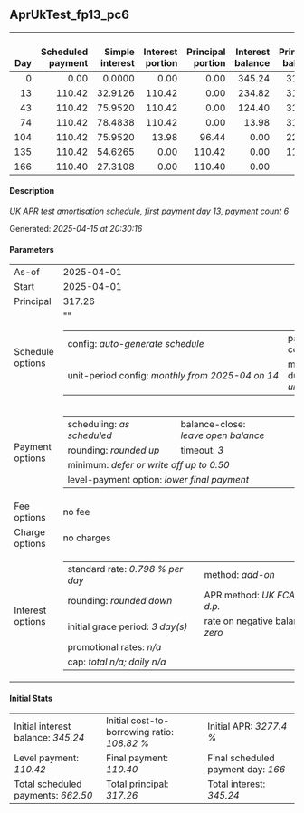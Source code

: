 <h2>AprUkTest_fp13_pc6</h2>
<table>
    <thead style="vertical-align: bottom;">
        <th style="text-align: right;">Day</th>
        <th style="text-align: right;">Scheduled payment</th>
        <th style="text-align: right;">Simple interest</th>
        <th style="text-align: right;">Interest portion</th>
        <th style="text-align: right;">Principal portion</th>
        <th style="text-align: right;">Interest balance</th>
        <th style="text-align: right;">Principal balance</th>
        <th style="text-align: right;">Total simple interest</th>
        <th style="text-align: right;">Total interest</th>
        <th style="text-align: right;">Total principal</th>
    </thead>
    <tr style="text-align: right;">
        <td class="ci00">0</td>
        <td class="ci01" style="white-space: nowrap;">0.00</td>
        <td class="ci02">0.0000</td>
        <td class="ci03">0.00</td>
        <td class="ci04">0.00</td>
        <td class="ci05">345.24</td>
        <td class="ci06">317.26</td>
        <td class="ci07">0.0000</td>
        <td class="ci08">0.00</td>
        <td class="ci09">0.00</td>
    </tr>
    <tr style="text-align: right;">
        <td class="ci00">13</td>
        <td class="ci01" style="white-space: nowrap;">110.42</td>
        <td class="ci02">32.9126</td>
        <td class="ci03">110.42</td>
        <td class="ci04">0.00</td>
        <td class="ci05">234.82</td>
        <td class="ci06">317.26</td>
        <td class="ci07">32.9126</td>
        <td class="ci08">110.42</td>
        <td class="ci09">0.00</td>
    </tr>
    <tr style="text-align: right;">
        <td class="ci00">43</td>
        <td class="ci01" style="white-space: nowrap;">110.42</td>
        <td class="ci02">75.9520</td>
        <td class="ci03">110.42</td>
        <td class="ci04">0.00</td>
        <td class="ci05">124.40</td>
        <td class="ci06">317.26</td>
        <td class="ci07">108.8646</td>
        <td class="ci08">220.84</td>
        <td class="ci09">0.00</td>
    </tr>
    <tr style="text-align: right;">
        <td class="ci00">74</td>
        <td class="ci01" style="white-space: nowrap;">110.42</td>
        <td class="ci02">78.4838</td>
        <td class="ci03">110.42</td>
        <td class="ci04">0.00</td>
        <td class="ci05">13.98</td>
        <td class="ci06">317.26</td>
        <td class="ci07">187.3484</td>
        <td class="ci08">331.26</td>
        <td class="ci09">0.00</td>
    </tr>
    <tr style="text-align: right;">
        <td class="ci00">104</td>
        <td class="ci01" style="white-space: nowrap;">110.42</td>
        <td class="ci02">75.9520</td>
        <td class="ci03">13.98</td>
        <td class="ci04">96.44</td>
        <td class="ci05">0.00</td>
        <td class="ci06">220.82</td>
        <td class="ci07">263.3004</td>
        <td class="ci08">345.24</td>
        <td class="ci09">96.44</td>
    </tr>
    <tr style="text-align: right;">
        <td class="ci00">135</td>
        <td class="ci01" style="white-space: nowrap;">110.42</td>
        <td class="ci02">54.6265</td>
        <td class="ci03">0.00</td>
        <td class="ci04">110.42</td>
        <td class="ci05">0.00</td>
        <td class="ci06">110.40</td>
        <td class="ci07">317.9269</td>
        <td class="ci08">345.24</td>
        <td class="ci09">206.86</td>
    </tr>
    <tr style="text-align: right;">
        <td class="ci00">166</td>
        <td class="ci01" style="white-space: nowrap;">110.40</td>
        <td class="ci02">27.3108</td>
        <td class="ci03">0.00</td>
        <td class="ci04">110.40</td>
        <td class="ci05">0.00</td>
        <td class="ci06">0.00</td>
        <td class="ci07">345.2376</td>
        <td class="ci08">345.24</td>
        <td class="ci09">317.26</td>
    </tr>
</table>
<h4>Description</h4>
<p><i>UK APR test amortisation schedule, first payment day 13, payment count 6</i></p>
<p>Generated: <i>2025-04-15 at 20:30:16</i></p>
<h4>Parameters</h4>
<table>
    <tr>
        <td>As-of</td>
        <td>2025-04-01</td>
    </tr>
    <tr>
        <td>Start</td>
        <td>2025-04-01</td>
    </tr>
    <tr>
        <td>Principal</td>
        <td>317.26</td>
    </tr>
    <tr>
        <td>Schedule options</td>
        <td>
            <table>
                <tr>
                    <td>config: <i>auto-generate schedule</i></td>
                    <td>payment count: <i>6</i></td>
                </tr>
                <tr>
                    <td style="white-space: nowrap;">unit-period config: <i>monthly from 2025-04 on 14</i></td>""
                    <td>max duration: <i>unlimited</i></td>
                </tr>
            </table>
        </td>
    </tr>
    <tr>
        <td>Payment options</td>
        <td>
            <table>
                <tr>
                    <td>scheduling: <i>as scheduled</i></td>
                    <td>balance-close: <i>leave&nbsp;open&nbsp;balance</i></td>
                </tr>
                <tr>
                    <td>rounding: <i>rounded up</i></td>
                    <td>timeout: <i>3</i></td>
                </tr>
                <tr>
                    <td colspan='2'>minimum: <i>defer&nbsp;or&nbsp;write&nbsp;off&nbsp;up&nbsp;to&nbsp;0.50</i></td>
                </tr>
                <tr>
                    <td colspan='2'>level-payment option: <i>lower&nbsp;final&nbsp;payment</i></td>
                </tr>
            </table>
        </td>
    </tr>
    <tr>
        <td>Fee options</td>
        <td>no fee
        </td>
    </tr>
    <tr>
        <td>Charge options</td>
        <td>no charges
        </td>
    </tr>
    <tr>
        <td>Interest options</td>
        <td>
            <table>
                <tr>
                    <td>standard rate: <i>0.798 % per day</i></td>
                    <td>method: <i>add-on</i></td>
                </tr>
                <tr>
                    <td>rounding: <i>rounded down</i></td>
                    <td>APR method: <i>UK FCA to 1 d.p.</i></td>
                </tr>
                <tr>
                    <td>initial grace period: <i>3 day(s)</i></td>
                    <td>rate on negative balance: <i>zero</i></td>
                </tr>
                <tr>
                    <td colspan="2">promotional rates: <i><i>n/a</i></i></td>
                </tr>
                <tr>
                    <td colspan="2">cap: <i>total <i>n/a</i>; daily <i>n/a</i></td>
                </tr>
            </table>
        </td>
    </tr>
</table>
<h4>Initial Stats</h4>
<table>
    <tr>
        <td>Initial interest balance: <i>345.24</i></td>
        <td>Initial cost-to-borrowing ratio: <i>108.82 %</i></td>
        <td>Initial APR: <i>3277.4 %</i></td>
    </tr>
    <tr>
        <td>Level payment: <i>110.42</i></td>
        <td>Final payment: <i>110.40</i></td>
        <td>Final scheduled payment day: <i>166</i></td>
    </tr>
    <tr>
        <td>Total scheduled payments: <i>662.50</i></td>
        <td>Total principal: <i>317.26</i></td>
        <td>Total interest: <i>345.24</i></td>
    </tr>
</table>
